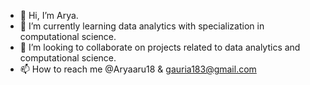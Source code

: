 - 👋 Hi, I’m Arya.
- 🌱 I’m currently learning data analytics with specialization in computational science.
- 💞️ I’m looking to collaborate on projects related to data analytics and computational science.
- 📫 How to reach me @Aryaaru18 & gauria183@gmail.com

<!---
Aryaaru18/Aryaaru18 is a ✨ special ✨ repository because its `README.md` (this file) appears on your GitHub profile.
You can click the Preview link to take a look at your changes.
--->
